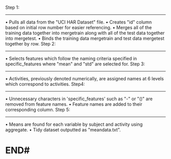 Step 1:
________________________________________
•	Pulls all data from the "UCI HAR Dataset" file.
•	Creates "id" column based on initial row number for easier referencing.
•	Merges all of the training data together into mergetrain along with all of the test data together into mergetest.
•	Binds the training data mergetrain and test data mergetest together by row.
Step 2:
________________________________________
•	Selects features which follow the naming criteria specified in specific_features where "mean" and "std" are selected for.
Step 3:
________________________________________
•	Activities, previously denoted numerically, are assigned names at 6 levels which correspond to activities.
Step4:
________________________________________
•	Unnecessary characters in 'specific_features' such as "-" or "()" are removed from feature names.
•	Feature names are added to their corresponding column.
Step 5:
________________________________________
•	Means are found for each variable by subject and activity using aggregate.
•	Tidy dataset outputted as "meandata.txt".
# END#
